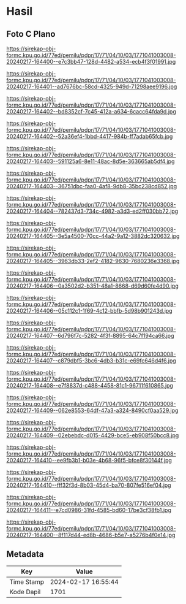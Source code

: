 # Hasil

## Foto C Plano

https://sirekap-obj-formc.kpu.go.id/77ed/pemilu/pdpr/17/71/04/10/03/1771041003008-20240217-164400--e7c3bb47-128d-4482-a534-ecb4f3f01991.jpg

https://sirekap-obj-formc.kpu.go.id/77ed/pemilu/pdpr/17/71/04/10/03/1771041003008-20240217-164401--ad7676bc-58cd-4325-949d-71298aee9196.jpg

https://sirekap-obj-formc.kpu.go.id/77ed/pemilu/pdpr/17/71/04/10/03/1771041003008-20240217-164402--bd8352cf-7c45-412a-a634-6cacc64fda9d.jpg

https://sirekap-obj-formc.kpu.go.id/77ed/pemilu/pdpr/17/71/04/10/03/1771041003008-20240217-164402--52a36ef4-1bbd-4417-984b-ff7adab65fcb.jpg

https://sirekap-obj-formc.kpu.go.id/77ed/pemilu/pdpr/17/71/04/10/03/1771041003008-20240217-164403--591125a6-8e11-48ac-8d5e-363665ab5df4.jpg

https://sirekap-obj-formc.kpu.go.id/77ed/pemilu/pdpr/17/71/04/10/03/1771041003008-20240217-164403--36751dbc-faa0-4af8-9db8-35bc238cd852.jpg

https://sirekap-obj-formc.kpu.go.id/77ed/pemilu/pdpr/17/71/04/10/03/1771041003008-20240217-164404--782437d3-734c-4982-a3d3-ed2ff030bb72.jpg

https://sirekap-obj-formc.kpu.go.id/77ed/pemilu/pdpr/17/71/04/10/03/1771041003008-20240217-164405--3e5a4500-70cc-44a2-9a12-3882dc320632.jpg

https://sirekap-obj-formc.kpu.go.id/77ed/pemilu/pdpr/17/71/04/10/03/1771041003008-20240217-164405--3963db33-2ef2-4182-9630-7680236e3368.jpg

https://sirekap-obj-formc.kpu.go.id/77ed/pemilu/pdpr/17/71/04/10/03/1771041003008-20240217-164406--0a3502d2-b351-48a1-8668-d69d60fe4d90.jpg

https://sirekap-obj-formc.kpu.go.id/77ed/pemilu/pdpr/17/71/04/10/03/1771041003008-20240217-164406--05c112c1-1f69-4c12-bbfb-5d98b901243d.jpg

https://sirekap-obj-formc.kpu.go.id/77ed/pemilu/pdpr/17/71/04/10/03/1771041003008-20240217-164407--6d796f7c-5282-4f3f-8895-64c7f194ca66.jpg

https://sirekap-obj-formc.kpu.go.id/77ed/pemilu/pdpr/17/71/04/10/03/1771041003008-20240217-164407--c879dbf5-3bc6-4db3-b31c-e69fc646d4f6.jpg

https://sirekap-obj-formc.kpu.go.id/77ed/pemilu/pdpr/17/71/04/10/03/1771041003008-20240217-164408--e7f8837d-c488-4458-81c1-96711f610865.jpg

https://sirekap-obj-formc.kpu.go.id/77ed/pemilu/pdpr/17/71/04/10/03/1771041003008-20240217-164409--062e8553-64df-47a3-a324-8490cf0aa529.jpg

https://sirekap-obj-formc.kpu.go.id/77ed/pemilu/pdpr/17/71/04/10/03/1771041003008-20240217-164409--02ebebdc-d015-4429-bce5-eb908f50bcc8.jpg

https://sirekap-obj-formc.kpu.go.id/77ed/pemilu/pdpr/17/71/04/10/03/1771041003008-20240217-164410--ee9fb3b1-b03e-4b68-96f5-bfce8f30144f.jpg

https://sirekap-obj-formc.kpu.go.id/77ed/pemilu/pdpr/17/71/04/10/03/1771041003008-20240217-164410--fff32f3d-8b03-45d4-ba70-807fe516ef04.jpg

https://sirekap-obj-formc.kpu.go.id/77ed/pemilu/pdpr/17/71/04/10/03/1771041003008-20240217-164411--e7cd0986-31fd-4585-bd60-17be3cf38fb1.jpg

https://sirekap-obj-formc.kpu.go.id/77ed/pemilu/pdpr/17/71/04/10/03/1771041003008-20240217-164400--8f117d44-ed8b-4686-b5e7-a5276b4f0e14.jpg


## Metadata

| Key        | Value               |
| ---------- | ------------------- |
| Time Stamp | 2024-02-17 16:55:44 |
| Kode Dapil | 1701                |



